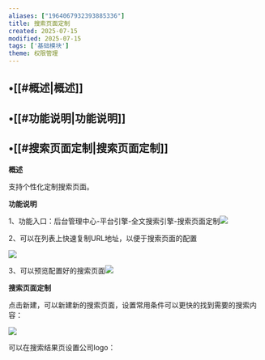 ```yaml
---
aliases: ["1964067932393885336"]
title: 搜索页面定制
created: 2025-07-15
modified: 2025-07-15
tags: ['基础模块']
theme: 权限管理
---
```


## •[[#概述|概述]]

## •[[#功能说明|功能说明]]

## •[[#搜索页面定制|搜索页面定制]]

**概述**

支持个性化定制搜索页面。

**功能说明**

1、功能入口：后台管理中心-平台引擎-全文搜索引擎-搜索页面定制![](https://myhelpdoc.oss-cn-heyuan.aliyuncs.com/mdimages/d532308ac61d1c99f000b73e830cf2c9.jpg)

2、可以在列表上快速复制URL地址，以便于搜索页面的配置

![](https://myhelpdoc.oss-cn-heyuan.aliyuncs.com/mdimages/41f2e383c9b4e70b946a85382125919f.jpg)

3、可以预览配置好的搜索页面![](https://myhelpdoc.oss-cn-heyuan.aliyuncs.com/mdimages/f2752f734779dd596365fac46d5fd3ed.jpg)

**搜索页面定制**

点击新建，可以新建新的搜索页面，设置常用条件可以更快的找到需要的搜索内容：

![](https://myhelpdoc.oss-cn-heyuan.aliyuncs.com/mdimages/df897835ec84df983125b69accc8d4c2.jpg)

可以在搜索结果页设置公司logo：

